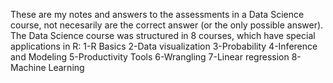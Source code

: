 These are my notes and answers to the assessments in a Data Science course, not necesarily are the correct answer (or the only possible answer).
The Data Science course was structured in 8 courses, which have special applications in R:
1-R Basics
2-Data visualization
3-Probability
4-Inference and Modeling
5-Productivity Tools
6-Wrangling
7-Linear regression
8-Machine Learning

